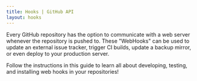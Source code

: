 ```yaml
---
title: Hooks | GitHub API
layout: hooks
---
```


Every GitHub repository has the option to communicate with a web server whenever 
the repository is pushed to. These "WebHooks" can be used to update an external 
issue tracker, trigger CI builds, update a backup mirror, or even deploy to your 
production server.

Follow the instructions in this guide to learn all about developing, testing,
and installing web hooks in your repositories!
